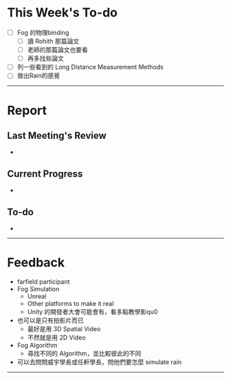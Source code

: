 # This Week's To-do
- [ ] Fog 的物理binding
	- [ ] 讀 Rohith 那篇論文
	- [ ] 老師的那篇論文也要看
	- [ ] 再多找些論文
- [ ] 列一些看到的 Long Distance Measurement Methods
- [ ] 做出Rain的感覺
---
# Report
## Last Meeting's Review
- 
## Current Progress
- 
## To-do
- 
---
# Feedback
- farfield participant
- Fog Simulation
	- Unreal
	- Other platforms to make it real
	- Unity 的開發者大會可能會有，看多點教學影qu0
- 也可以是只有拍影片而已
	- 最好是用 3D Spatial Video
	- 不然就是用 2D Video
- Fog Algorithm
	- 尋找不同的 Algorithm，並比較彼此的不同
- 可以去問問威宇學長或任軒學長，問他們要怎麼 simulate rain
---

